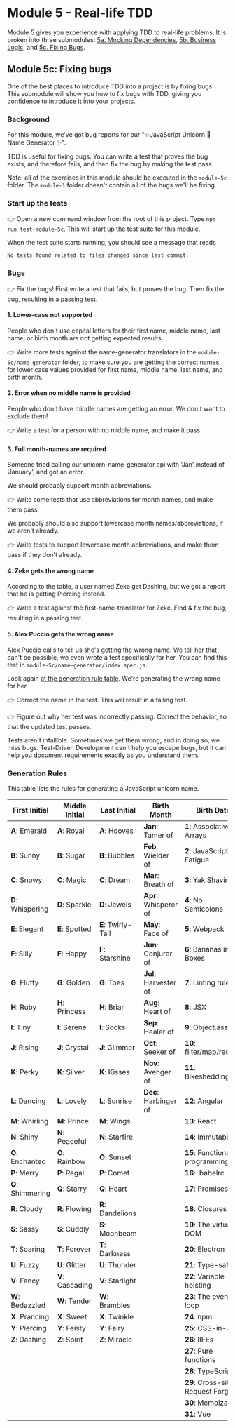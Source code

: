 # Module 5 - Real-life TDD

Module 5 gives you experience with applying TDD to real-life problems. It is broken into three submodules: [5a. Mocking Dependencies](../module-5ab/README.md#module-5a-mocking-dependencies), [5b. Business Logic](../module-5ab/README.md#module-5b-business-logic), and [5c. Fixing Bugs](#module-5c-fixing-bugs).

## Module 5c: Fixing bugs

One of the best places to introduce TDD into a project is by fixing bugs. This submodule will show you how to fix bugs with TDD, giving you confidence to introduce it into your projects.

### Background

For this module, we've got bug reports for our "✨JavaScript Unicorn 🦄 Name Generator ✨".

TDD is useful for fixing bugs. You can write a test that proves the bug exists, and therefore fails, and then fix the bug by making the test pass. 

Note: all of the exercises in this module should be executed in the `module-5c` folder. The `module-1` folder doesn't contain all of the bugs we'll be fixing.

### Start up the tests

👉 Open a new command window from the root of this project. Type `npm run test-module-5c`. This will start up the test suite for this module.

When the test suite starts running, you should see a message that reads 

`No tests found related to files changed since last commit.`

### Bugs

&#128073; Fix the bugs! First write a test that fails, but proves the bug. Then fix the bug, resulting in a passing test.

#### 1. Lower-case not supported

People who don't use capital letters for their first name, middle name, last name, or birth month are not getting expected results.

&#128073; Write more tests against the name-generator translators in the `module-5c/name-generator` folder, to make sure you are getting the correct names for lower case values provided for first name, middle name, last name, and birth month.

#### 2. Error when no middle name is provided

People who don't have middle names are getting an error. We don't want to exclude them!

&#128073; Write a test for a person with no middle name, and make it pass.

#### 3. Full month-names are required

Someone tried calling our unicorn-name-generator api with 'Jan' instead of 'January', and got an error. 

We should probably support month abbreviations.

&#128073; Write some tests that use abbreviations for month names, and make them pass.

We probably should also support lowercase month names/abbreviations, if we aren't already. 

&#128073; Write tests to support lowercase month abbreviations, and make them pass if they don't already.

#### 4. Zeke gets the wrong name

According to the table, a user named Zeke get Dashing, but we got a report that he is getting Piercing instead. 

&#128073; Write a test against the first-name-translator for Zeke. Find & fix the bug, resulting in a passing test.

#### 5. Alex Puccio gets the wrong name

Alex Puccio calls to tell us she's getting the wrong name. We tell her that can't be possible, we even wrote a test specifically for her. You can find this test in `module-5c/name-generator/index.spec.js`.

Look again [at the generation rule table](#generation-rules). We're generating the wrong name for her. 

&#128073; Correct the name in the test. This will result in a failing test.

&#128073; Figure out why her test was incorrectly passing. Correct the behavior, so that the updated test passes.

Tests aren't infallible. Sometimes we get them wrong, and in doing so, we miss bugs. Test-Driven Development can't help you escape bugs, but it can help you document requirements exactly as you understand them.

### Generation Rules

This table lists the rules for generating a JavaScript unicorn name.

| First Initial     | Middle Initial     | Last Initial       | Birth Month           | Birth Date                         |
|-------------------|--------------------|--------------------|-----------------------|------------------------------------|
| **A**: Emerald    | **A**: Royal       | **A**: Hooves      | **Jan**: Tamer of     | **1**: Associative Arrays          |
| **B**: Sunny      | **B**: Sugar       | **B**: Bubbles     | **Feb**: Wielder of   | **2**: JavaScript Fatigue          |
| **C**: Snowy      | **C**: Magic       | **C**: Dream       | **Mar**: Breath of    | **3**: Yak Shaving                 |
| **D**: Whispering | **D**: Sparkle     | **D**: Jewels      | **Apr**: Whisperer of | **4**: No Semicolons               |
| **E**: Elegant    | **E**: Spotted     | **E**: Twirly-Tail | **May**: Face of      | **5**: Webpack                     |
| **F**: Silly      | **F**: Happy       | **F**: Starshine   | **Jun**: Conjurer of  | **6**: Bananas in Boxes            |
| **G**: Fluffy     | **G**: Golden      | **G**: Toes        | **Jul**: Harvester of | **7**: Linting rules               |
| **H**: Ruby       | **H**: Princess    | **H**: Briar       | **Aug**: Heart of     | **8**: JSX                         |
| **I**: Tiny       | **I**: Serene      | **I**: Socks       | **Sep**: Healer of    | **9**: Object.assign               |
| **J**: Rising     | **J**: Crystal     | **J**: Glimmer     | **Oct**: Seeker of    | **10**: filter/map/reduce          |
| **K**: Perky      | **K**: Silver      | **K**: Kisses      | **Nov**: Avenger of   | **11**: Bikeshedding               |
| **L**: Dancing    | **L**: Lovely      | **L**: Sunrise     | **Dec**: Harbinger of | **12**: Angular                    |
| **M**: Whirling   | **M**: Prince      | **M**: Wings       |                       | **13**: React                      |
| **N**: Shiny      | **N**: Peaceful    | **N**: Starfire    |                       | **14**: Immutability               |
| **O**: Enchanted  | **O**: Rainbow     | **O**: Sunset      |                       | **15**: Functional programming     |
| **P**: Merry      | **P**: Regal       | **P**: Comet       |                       | **16**: .babelrc                   |
| **Q**: Shimmering | **Q**: Starry      | **Q**: Heart       |                       | **17**: Promises                   |
| **R**: Cloudy     | **R**: Flowing     | **R**: Dandelions  |                       | **18**: Closures                   |
| **S**: Sassy      | **S**: Cuddly      | **S**: Moonbeam    |                       | **19**: The virtual DOM            |
| **T**: Soaring    | **T**: Forever     | **T**: Darkness    |                       | **20**: Electron                   |
| **U**: Fuzzy      | **U**: Glitter     | **U**: Thunder     |                       | **21**: Type-safety                |
| **V**: Fancy      | **V**: Cascading   | **V**: Starlight   |                       | **22**: Variable hoisting          |
| **W**: Bedazzled  | **W**: Tender      | **W**: Brambles    |                       | **23**: The event loop             |
| **X**: Prancing   | **X**: Sweet       | **X**: Twinkle     |                       | **24**: npm                        |
| **Y**: Piercing   | **Y**: Feisty      | **Y**: Fairy       |                       | **25**: CSS-in-JS                  |
| **Z**: Dashing    | **Z**: Spirit      | **Z**: Miracle     |                       | **26**: IIFEs                      |
|                   |                    |                    |                       | **27**: Pure functions             |
|                   |                    |                    |                       | **28**: TypeScript                 |
|                   |                    |                    |                       | **29**: Cross-site Request Forgery |
|                   |                    |                    |                       | **30**: Memoization                |
|                   |                    |                    |                       | **31**: Vue                        |
